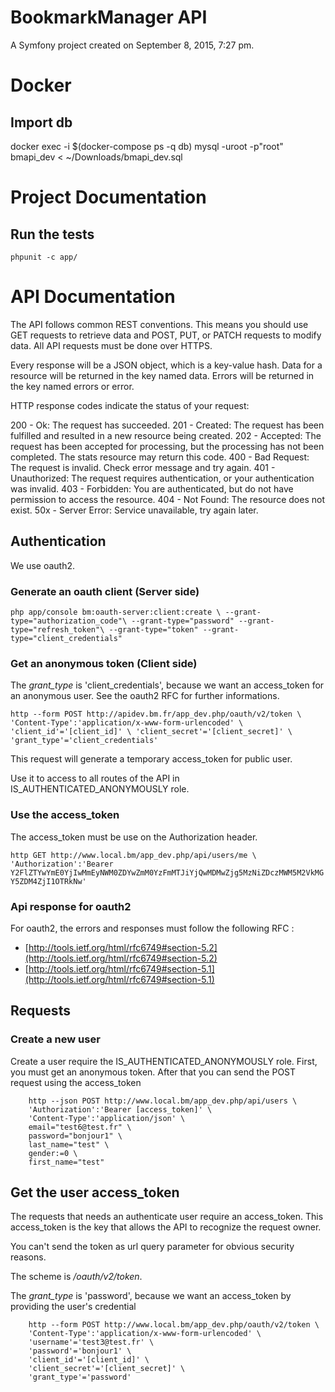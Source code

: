 # BookmarkManager API

A Symfony project created on September 8, 2015, 7:27 pm.

# Docker

## Import db

docker exec -i \$(docker-compose ps -q db) mysql -uroot -p"root" bmapi_dev < ~/Downloads/bmapi_dev.sql

# Project Documentation

## Run the tests

`phpunit -c app/`

# API Documentation

The API follows common REST conventions. This means you should use GET requests to retrieve data and POST, PUT, or PATCH requests to modify data. All API requests must be done over HTTPS.

Every response will be a JSON object, which is a key-value hash. Data for a resource will be returned in the key named data. Errors will be returned in the key named errors or error.

HTTP response codes indicate the status of your request:

200 - Ok: The request has succeeded.
201 - Created: The request has been fulfilled and resulted in a new resource being created.
202 - Accepted: The request has been accepted for processing, but the processing has not been completed. The stats resource may return this code.
400 - Bad Request: The request is invalid. Check error message and try again.
401 - Unauthorized: The request requires authentication, or your authentication was invalid.
403 - Forbidden: You are authenticated, but do not have permission to access the resource.
404 - Not Found: The resource does not exist.
50x - Server Error: Service unavailable, try again later.

## Authentication

We use oauth2.

### Generate an oauth client (Server side)

`php app/console bm:oauth-server:client:create \ --grant-type="authorization_code"\ --grant-type="password" --grant-type="refresh_token"\ --grant-type="token" --grant-type="client_credentials"`

### Get an anonymous token (Client side)

The _grant_type_ is 'client_credentials', because we want an access_token for an anonymous user.
See the oauth2 RFC for further informations.

`http --form POST http://apidev.bm.fr/app_dev.php/oauth/v2/token \ 'Content-Type':'application/x-www-form-urlencoded' \ 'client_id'='[client_id]' \ 'client_secret'='[client_secret]' \ 'grant_type'='client_credentials'`
  
This request will generate a temporary access_token for public user.

Use it to access to all routes of the API in IS_AUTHENTICATED_ANONYMOUSLY role.

### Use the access_token

The access_token must be use on the Authorization header.

`http GET http://www.local.bm/app_dev.php/api/users/me \ 'Authorization':'Bearer Y2FlZTYwYmE0YjIwMmEyNWM0ZDYwZmM0YzFmMTJiYjQwMDMwZjg5MzNiZDczMWM5M2VkMGY5ZDM4ZjI1OTRkNw'`

### Api response for oauth2

For oauth2, the errors and responses must follow the following RFC :

- [http://tools.ietf.org/html/rfc6749#section-5.2](http://tools.ietf.org/html/rfc6749#section-5.2)
- [http://tools.ietf.org/html/rfc6749#section-5.1](http://tools.ietf.org/html/rfc6749#section-5.1)

## Requests

### Create a new user

Create a user require the IS_AUTHENTICATED_ANONYMOUSLY role. First, you must get an anonymous token.
After that you can send the POST request using the access_token

```
    http --json POST http://www.local.bm/app_dev.php/api/users \
    'Authorization':'Bearer [access_token]' \
    'Content-Type':'application/json' \
    email="test6@test.fr" \
    password="bonjour1" \
    last_name="test" \
    gender:=0 \
    first_name="test"
```

## Get the user access_token

The requests that needs an authenticate user require an access_token. This access_token is the key that allows the API
to recognize the request owner.

You can't send the token as url query parameter for obvious security reasons.

The scheme is _/oauth/v2/token_.

The _grant_type_ is 'password', because we want an access_token by providing the user's credential

```
    http --form POST http://www.local.bm/app_dev.php/oauth/v2/token \
    'Content-Type':'application/x-www-form-urlencoded' \
    'username'='test3@test.fr' \
    'password'='bonjour1' \
    'client_id'='[client_id]' \
    'client_secret'='[client_secret]' \
    'grant_type'='password'
```
